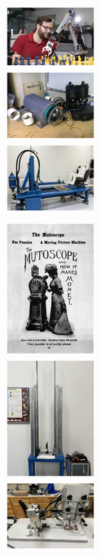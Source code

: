 

<div class="row">
  <div class="column">

<a href="/Projects/chessrobot"><img src="/assets/images/engineering-MS.jpg" alt="Chess Robot" width= "200"> </a>

<a href="/Projects/UROV"><img src="/assets/images/UROV/UROV_web.png" alt="UROV" width= "200"></a>

<a href="/Projects/QST"><img src="/assets/images/QST/QST_Overall_web.png" alt="QST" width= "200"></a>
  </div>
  


<div class="row">
  <div class="column">

<a href="/Projects/mutoscope"><img src="/assets/images/Mutoscope/mutoscope_ad.jpg" alt="Mutoscope" width= "200"></a>

<a href="/Projects/dropstand"><img src="/assets/images/DropStand/DropStand_web.png" alt="Drop Stand" width= "200"></a>

<a href="/Projects/wearfixture"><img src="/assets/images/WearFixture/wearfixture_web.png" alt="Wear Fixture" width= "200"></a>

</div>